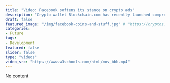 ```yaml
---
title: "Video: Facebook softens its stance on crypto ads"
description: "Crypto wallet Blockchain.com has recently launched comprehensive institutional platform called Blockchain Principal Strategies (BPS)."
draft: false
featured_image: "/img/facebook-coins-and-stuff.jpg" # "https://cryptos.com/wp-content/uploads/2018/06/coinbase-acquires-keystone-capital-brokerage-launches-index-fund2.jpg"
categories:
- Future
tags:
- Development
featured: false
slider: false
type: "videos"
video_src: "https://www.w3schools.com/htmL/mov_bbb.mp4"
---
```

No content
